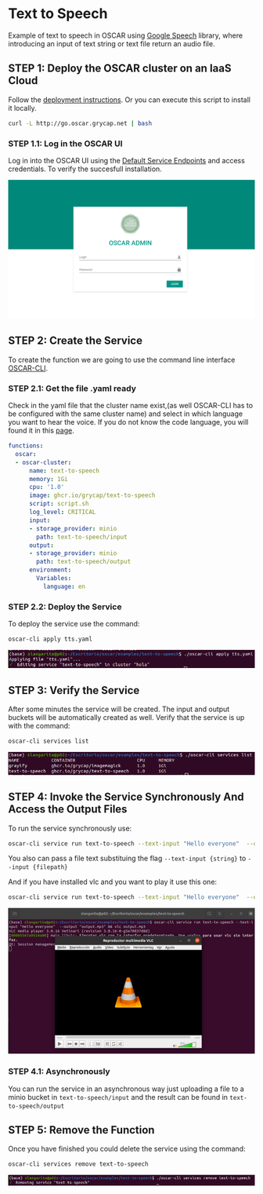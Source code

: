 # Text to Speech

Example of text to speech in OSCAR using [Google Speech](https://pypi.org/project/google-speech/) library, where introducing an input of text string or text file return an audio file.

## STEP 1: Deploy the OSCAR cluster on an IaaS Cloud

Follow the [deployment instructions](https://o-scar.readthedocs.io/en/latest/deploy.html). Or you can execute this script to install it locally.
```sh
curl -L http://go.oscar.grycap.net | bash
```


### STEP 1.1: Log in the OSCAR UI

Log in into the OSCAR UI using the [Default Service Endpoints](https://o-scar.readthedocs.io/en/latest/usage.html#default-service-endpoints) and access credentials. To verify the succesfull installation.

![01-oscar-login.png](img/01-oscar-login.png)



## STEP 2: Create the Service

To create the function we are going to use the command line interface [OSCAR-CLI](https://docs.oscar.grycap.net/oscar-cli/).

### STEP 2.1: Get the file .yaml ready

Check in the yaml file that the cluster name exist,(as well OSCAR-CLI has to be configured with the same cluster name) and select in which language you want to hear the voice. If you do not know the code language, you will found it in this [page](https://www.andiamo.co.uk/resources/iso-language-codes/).

```yaml
functions:
  oscar:
  - oscar-cluster:
      name: text-to-speech
      memory: 1Gi
      cpu: '1.0'
      image: ghcr.io/grycap/text-to-speech
      script: script.sh
      log_level: CRITICAL
      input:
      - storage_provider: minio
        path: text-to-speech/input
      output:
      - storage_provider: minio
        path: text-to-speech/output
      environment: 
        Variables:
          language: en
```




### STEP 2.2: Deploy the Service

To deploy the service use the command:
```sh
oscar-cli apply tts.yaml
```
![03-oscar-apply.png](img/03-oscar-apply.png)



## STEP 3: Verify the Service

After some minutes the service will be created. The input and output buckets will be automatically created as well. Verify that the service is up with the command:

```sh
oscar-cli services list
```

![04-oscar-checkServices.png](img/04-oscar-checkServices.png)


## STEP 4: Invoke the Service Synchronously And Access the Output Files

To run the service synchronously use:
```sh
oscar-cli service run text-to-speech --text-input "Hello everyone"  --output "output.mp3"
```
You also can pass a file text substituing the flag `--text-input {string}` to `--input {filepath}`

And if you have installed vlc and you want to play it use this one:
```sh
oscar-cli service run text-to-speech --text-input "Hello everyone"  --output "output.mp3" && vlc output.mp3
```
![05-oscar-run.png](img/05-oscar-run.png)


### STEP 4.1: Asynchronously

You can run the service in an asynchronous way just uploading a file to a minio bucket in `text-to-speech/input` and the result can be found in `text-to-speech/output`


## STEP 5: Remove the Function


Once you have finished you could delete the service using the command:

```sh
oscar-cli services remove text-to-speech
```

![06-oscar-remove.png](img/06-oscar-remove.png)